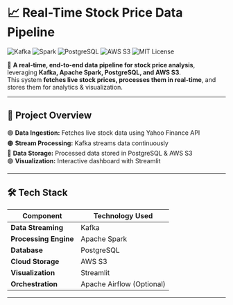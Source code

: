 # 📈 Real-Time Stock Price Data Pipeline  

![Kafka](https://img.shields.io/badge/Kafka-Streaming-orange?style=flat-square) 
![Spark](https://img.shields.io/badge/Spark-Processing-red?style=flat-square) 
![PostgreSQL](https://img.shields.io/badge/PostgreSQL-Database-blue?style=flat-square) 
![AWS S3](https://img.shields.io/badge/AWS-S3-yellow?style=flat-square)
![MIT License](https://img.shields.io/badge/License-MIT-green?style=flat-square)

🚀 **A real-time, end-to-end data pipeline for stock price analysis**, leveraging **Kafka, Apache Spark, PostgreSQL, and AWS S3**.  
This system **fetches live stock prices, processes them in real-time**, and stores them for analytics & visualization.  

---

## **📌 Project Overview**  
🟢 **Data Ingestion:** Fetches live stock data using Yahoo Finance API  
🟠 **Stream Processing:** Kafka streams data continuously  
🔵 **Data Storage:** Processed data stored in PostgreSQL & AWS S3  
🟣 **Visualization:** Interactive dashboard with Streamlit  

---

## **🛠️ Tech Stack**  
| **Component**  | **Technology Used**  |
|---------------|---------------------|
| **Data Streaming** | Kafka |
| **Processing Engine** | Apache Spark |
| **Database** | PostgreSQL |
| **Cloud Storage** | AWS S3 |
| **Visualization** | Streamlit |
| **Orchestration** | Apache Airflow (Optional) |

---
